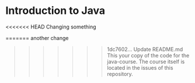 # Introduction to Java
<<<<<<< HEAD
Changing something

=======
another change
>>>>>>> 1dc7602... Update README.md
This your copy of the code for the java-course. The course itself is located in the issues of this repository.

